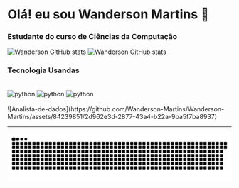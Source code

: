 # Olá! eu sou Wanderson Martins 👋
### Estudante do curso de Ciências da Computação
![Wanderson GitHub stats](https://github-readme-stats.vercel.app/api?username=Wanderson-Martins&theme=blue-green)
![Wanderson GitHub stats](https://github-readme-stats.vercel.app/api/top-langs/?username=Wanderson-Martins&theme=blue-green)
### Tecnologia Usandas 
<div style="display: inline_block"></br>
<img align="center" alt="python" src= "https://img.shields.io/badge/Python-14354C?style=for-the-badge&logo=python&logoColor=white" />
<img align="center" alt="python" src= "https://img.shields.io/badge/MySQL-005C84?style=for-the-badge&logo=mysql&logoColor=white" />
<img align="center" alt="python" src= "https://img.shields.io/badge/Microsoft_Excel-217346?style=for-the-badge&logo=microsoft-excel&logoColor=white" />
</div></br>
![Analista-de-dados](https://github.com/Wanderson-Martins/Wanderson-Martins/assets/84239851/2d962e3d-2877-43a4-b22a-9ba5f7ba8937)


_________________________________
![snake gif](https://github.com/Wanderson-Martins/Wanderson-Martins/blob/output/github-contribution-grid-snake-dark.svg)
